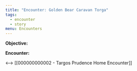 ```yaml
---
title: "Encounter: Golden Bear Caravan Torga"
tags:
  - encounter
  - story
menu: Encounters
---
```

**Objective:**


**Encounter:**


 <--> [[000000000002 - Targos Prudence Home Encounter]]